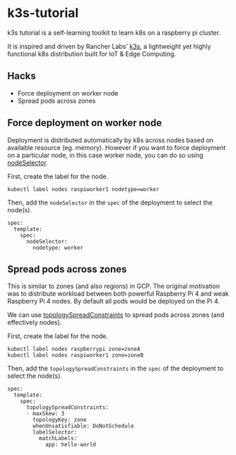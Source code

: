 # k3s-tutorial

k3s tutorial is a self-learning toolkit to learn k8s on a raspberry pi cluster.

It is inspired and driven by Rancher Labs' [k3s](https://k3s.io/), a lightweight yet highly functional k8s distribution built for IoT & Edge Computing.

## Hacks
- Force deployment on worker node
- Spread pods across zones

## Force deployment on worker node

Deployment is distributed automatically by k8s across nodes based on available resource (eg. memory). However if you want to force deployment on a particular node, in this case worker node, you can do so using [nodeSelector](https://kubernetes.io/docs/concepts/scheduling-eviction/assign-pod-node/).

First, create the label for the node.

```
kubectl label nodes raspiworker1 nodetype=worker
```

Then, add the `nodeSelector` in the `spec` of the deployment to select the node(s).

```
spec:
  template:
    spec:
      nodeSelector:
        nodetype: worker
```

## Spread pods across zones

This is similar to zones (and also regions) in GCP.
The original motivation was to distribute workload between both powerful Raspberry Pi 4 and weak Raspberry Pi 4 nodes. By default all pods would be deployed on the Pi 4.

We can use [topologySpreadConstraints](https://kubernetes.io/docs/concepts/workloads/pods/pod-topology-spread-constraints/) to spread pods across zones (and effectively nodes).

First, create the label for the node.

```
kubectl label nodes raspberrypi zone=zoneA
kubectl label nodes raspiworker1 zone=zoneB
```

Then, add the `topologySpreadConstraints` in the `spec` of the deployment to select the node(s).

```
spec:
  template:
    spec:
      topologySpreadConstraints:
      - maxSkew: 3
        topologyKey: zone
        whenUnsatisfiable: DoNotSchedule
        labelSelector:
          matchLabels:
            app: hello-world
```
